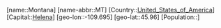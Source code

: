 ﻿---
location: [45.96,-109.695]
type: State
tags:
- geo/State


SpocWebEntityId: 36052
isDeleted: false
confidential: public

---
[name::Montana]
[name-abbr::MT]
[Country::[United_States_of_America](geo/Continent/North-America/United_States_of_America.md)]
[Capital::[Helena](geo/Continent/North-America/United_States_of_America/Montana/Helena.md)]
[geo-lon::-109.695]
[geo-lat::45.96]
[Population::]

